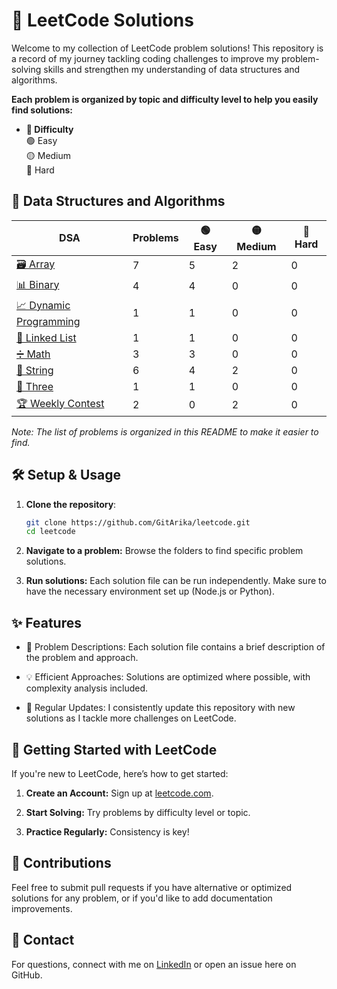 # 📘 LeetCode Solutions

Welcome to my collection of LeetCode problem solutions! This repository is a record of my journey tackling coding challenges to improve my problem-solving skills and strengthen my understanding of data structures and algorithms.

**Each problem is organized by topic and difficulty level to help you easily find solutions:**

- **📁 Difficulty**  
  🟢 Easy  
  🟡 Medium  
  🔴 Hard

## 📂 Data Structures and Algorithms

| DSA          | Problems | 🟢 Easy | 🟡 Medium | 🔴 Hard |
|-----------------------|------------|-----------------|------------------|------------------|
| [🗃️ Array ](./arrays) |  7     | 5           | 2             |  0               |
| [📊 Binary ](./binary) |  4     | 4           | 0             |  0               |
| [📈 Dynamic Programming ](./dynamic-programming) |  1     | 1           | 0             |  0               |
| [🔗 Linked List ](./linked-list) |  1     | 1           | 0             |  0               |
| [➗ Math ](./math) |  3     | 3           | 0             |  0               |
| [🧵 String ](./string) |  6     | 4           | 2             |  0               |
| [🌳 Three ](./three) |  1     | 1           | 0             |  0               |
| [🏆 Weekly Contest ](./weekly-contest) |  2     | 0           | 2             |  0               |

_Note: The list of problems is organized in this README to make it easier to find._


## 🛠️ Setup & Usage

1. **Clone the repository**:
   ```bash
   git clone https://github.com/GitArika/leetcode.git
   cd leetcode

2. **Navigate to a problem:** Browse the folders to find specific problem solutions.

3. **Run solutions:** Each solution file can be run independently. Make sure to have the necessary environment set up (Node.js or Python).

## ✨ Features

- 📑 Problem Descriptions: Each solution file contains a brief description of the problem and approach.

- 💡 Efficient Approaches: Solutions are optimized where possible, with complexity analysis included.

- 🔄 Regular Updates: I consistently update this repository with new solutions as I tackle more challenges on LeetCode.

## 🚀 Getting Started with LeetCode

If you're new to LeetCode, here’s how to get started:

1. **Create an Account:** Sign up at [leetcode.com](https://leetcode.com).

2. **Start Solving:** Try problems by difficulty level or topic.

3. **Practice Regularly:** Consistency is key!

## 🤝 Contributions

Feel free to submit pull requests if you have alternative or optimized solutions for any problem, or if you'd like to add documentation improvements.


## 💬 Contact

For questions, connect with me on [LinkedIn](https://linkedin.com/in/ariel-evangelista/) or open an issue here on GitHub.